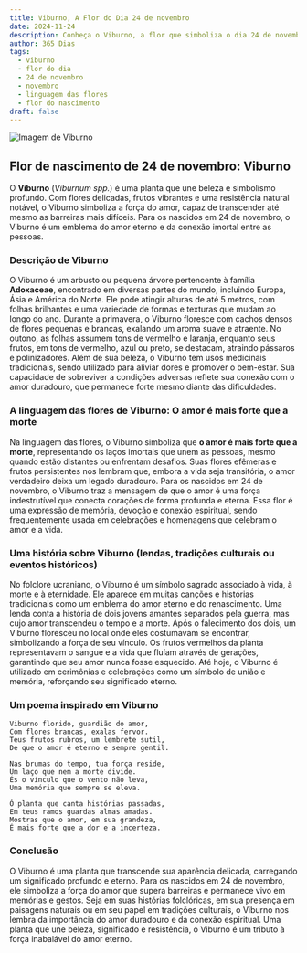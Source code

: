 ```yaml
---
title: Viburno, A Flor do Dia 24 de novembro
date: 2024-11-24
description: Conheça o Viburno, a flor que simboliza o dia 24 de novembro e seu significado 'O amor é mais forte que a morte'. Explore a beleza e o simbolismo desta flor encantadora.
author: 365 Dias
tags:
  - viburno
  - flor do dia
  - 24 de novembro
  - novembro
  - linguagem das flores
  - flor do nascimento
draft: false
---
```


![Imagem de Viburno](https://cdn.pixabay.com/photo/2019/05/19/21/28/viburnum-4215322_1280.jpg#center)


## Flor de nascimento de 24 de novembro: Viburno

O **Viburno** (_Viburnum spp._) é uma planta que une beleza e simbolismo profundo. Com flores delicadas, frutos vibrantes e uma resistência natural notável, o Viburno simboliza a força do amor, capaz de transcender até mesmo as barreiras mais difíceis. Para os nascidos em 24 de novembro, o Viburno é um emblema do amor eterno e da conexão imortal entre as pessoas.

### Descrição de Viburno

O Viburno é um arbusto ou pequena árvore pertencente à família **Adoxaceae**, encontrado em diversas partes do mundo, incluindo Europa, Ásia e América do Norte. Ele pode atingir alturas de até 5 metros, com folhas brilhantes e uma variedade de formas e texturas que mudam ao longo do ano. Durante a primavera, o Viburno floresce com cachos densos de flores pequenas e brancas, exalando um aroma suave e atraente. No outono, as folhas assumem tons de vermelho e laranja, enquanto seus frutos, em tons de vermelho, azul ou preto, se destacam, atraindo pássaros e polinizadores. Além de sua beleza, o Viburno tem usos medicinais tradicionais, sendo utilizado para aliviar dores e promover o bem-estar. Sua capacidade de sobreviver a condições adversas reflete sua conexão com o amor duradouro, que permanece forte mesmo diante das dificuldades.

### A linguagem das flores de Viburno: O amor é mais forte que a morte

Na linguagem das flores, o Viburno simboliza que **o amor é mais forte que a morte**, representando os laços imortais que unem as pessoas, mesmo quando estão distantes ou enfrentam desafios. Suas flores efêmeras e frutos persistentes nos lembram que, embora a vida seja transitória, o amor verdadeiro deixa um legado duradouro. Para os nascidos em 24 de novembro, o Viburno traz a mensagem de que o amor é uma força indestrutível que conecta corações de forma profunda e eterna. Essa flor é uma expressão de memória, devoção e conexão espiritual, sendo frequentemente usada em celebrações e homenagens que celebram o amor e a vida.

### Uma história sobre Viburno (lendas, tradições culturais ou eventos históricos)

No folclore ucraniano, o Viburno é um símbolo sagrado associado à vida, à morte e à eternidade. Ele aparece em muitas canções e histórias tradicionais como um emblema do amor eterno e do renascimento. Uma lenda conta a história de dois jovens amantes separados pela guerra, mas cujo amor transcendeu o tempo e a morte. Após o falecimento dos dois, um Viburno floresceu no local onde eles costumavam se encontrar, simbolizando a força de seu vínculo. Os frutos vermelhos da planta representavam o sangue e a vida que fluíam através de gerações, garantindo que seu amor nunca fosse esquecido. Até hoje, o Viburno é utilizado em cerimônias e celebrações como um símbolo de união e memória, reforçando seu significado eterno.

### Um poema inspirado em Viburno

```
Viburno florido, guardião do amor,  
Com flores brancas, exalas fervor.  
Teus frutos rubros, um lembrete sutil,  
De que o amor é eterno e sempre gentil.  

Nas brumas do tempo, tua força reside,  
Um laço que nem a morte divide.  
És o vínculo que o vento não leva,  
Uma memória que sempre se eleva.  

Ó planta que canta histórias passadas,  
Em teus ramos guardas almas amadas.  
Mostras que o amor, em sua grandeza,  
É mais forte que a dor e a incerteza.  
```

### Conclusão

O Viburno é uma planta que transcende sua aparência delicada, carregando um significado profundo e eterno. Para os nascidos em 24 de novembro, ele simboliza a força do amor que supera barreiras e permanece vivo em memórias e gestos. Seja em suas histórias folclóricas, em sua presença em paisagens naturais ou em seu papel em tradições culturais, o Viburno nos lembra da importância do amor duradouro e da conexão espiritual. Uma planta que une beleza, significado e resistência, o Viburno é um tributo à força inabalável do amor eterno.